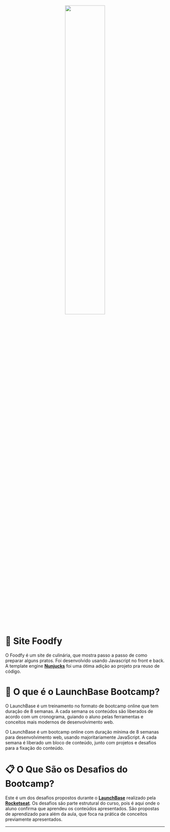 <h1 align="center">
    <img src="https://ik.imagekit.io/joaonasc/68747470733a2f2f73746f726167652e676f6f676c65617069732e636f6d2f676f6c64656e2d77696e642f626f6f7463616d702d6c61756e6368626173652f6c6f676f2e706e67_MKwSG47on.png" width="50%">
</h1>


# :fork_and_knife: Site Foodfy

O Foodfy é um site de culinária, que mostra passo a passo de como preparar alguns pratos. Foi desenvolvido usando Javascript no front e back. A template engine [**Nunjucks**](https://mozilla.github.io/nunjucks/) foi uma ótima adição ao projeto pra reuso de código.


# :rocket: O que é o LaunchBase Bootcamp?

O LaunchBase é um treinamento no formato de bootcamp online que tem duração de 8 semanas. A cada semana os conteúdos são liberados de acordo com um cronograma, guiando o aluno pelas ferramentas e conceitos mais modernos de desenvolvimento web.

O LaunchBase é um bootcamp online com duração mínima de 8 semanas para desenvolvimento web, usando majoritariamente JavaScript. A cada semana é liberado um bloco de conteúdo, junto com projetos e desafios para a fixação do conteúdo.

# :clipboard: O Que São os Desafios do Bootcamp?
 
Este é um dos desafios propostos durante o [**LaunchBase**](https://rocketseat.com.br/launchbase) realizado pela [**Rocketseat**](https://rocketseat.com.br). Os desafios são parte estrutural do curso, pois é aqui onde o aluno confirma que aprendeu os conteúdos apresentados. São propostas de aprendizado para além da aula, que foca na prática de conceitos previamente apresentados.




---
